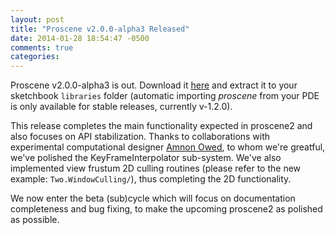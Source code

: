 ```yaml
---
layout: post
title: "Proscene v2.0.0-alpha3 Released"
date: 2014-01-28 18:54:47 -0500
comments: true
categories: 
---
```


Proscene v2.0.0-alpha3 is out. Download it [here](https://github.com/remixlab/proscene/releases/download/v-2.0.0-alpha.3/proscene-2.0.0-alpha.3.zip) 
and extract it to your sketchbook `libraries` folder (automatic importing *proscene* from your PDE is only available for stable releases, currently v-1.2.0).

This release completes the main functionality expected in proscene2 and also focuses on API stabilization. Thanks to collaborations with
experimental computational designer [Amnon Owed](https://twitter.com/AmnonOwed/media), to whom we're greatful, we've polished the
KeyFrameInterpolator sub-system. We've also implemented view frustum 2D culling routines
(please refer to the new example: `Two.WindowCulling/`), thus completing the 2D functionality.

We now enter the beta (sub)cycle which will focus on documentation completeness and bug fixing, to make the upcoming proscene2 as
polished as possible.